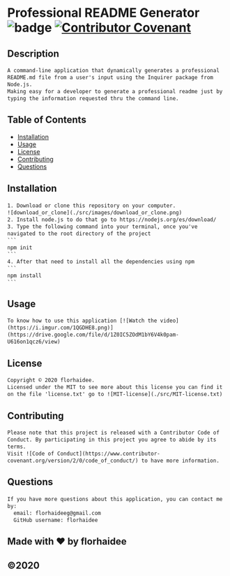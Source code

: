 # Professional README Generator             ![badge](https://img.shields.io/badge/license-MIT-blue) [![Contributor Covenant](https://img.shields.io/badge/Contributor%20Covenant-v2.0%20adopted-ff69b4.svg)](code_of_conduct.md)
  ## Description
    A command-line application that dynamically generates a professional README.md file from a user's input using the Inquirer package from Node.js. 
    Making easy for a developer to generate a professional readme just by typing the information requested thru the command line.


  ## Table of Contents 
  * [Installation](#installation)
  * [Usage](#usage)
  * [License](#license)
  * [Contributing](#contributing)
  * [Questions](#questions)
  
  ## Installation
    1. Download or clone this repository on your computer.
    ![download_or_clone](./src/images/download_or_clone.png)
    2. Install node.js to do that go to https://nodejs.org/es/download/
    3. Type the following command into your terminal, once you've navigated to the root directory of the project
    ```
    npm init
    ```
    4. After that need to install all the dependencies using npm
    ```
    npm install
    ```


  ## Usage
    To know how to use this application [![Watch the video](https://i.imgur.com/1QGDHE8.png)](https://drive.google.com/file/d/1Z0IC5ZOdM1bY6V4k0pam-U616on1qcz6/view)


  ## License
    Copyright © 2020 florhaidee. 
    Licensed under the MIT to see more about this license you can find it on the file 'license.txt' go to ![MIT-license](./src/MIT-license.txt) 

  ## Contributing 
    Please note that this project is released with a Contributor Code of Conduct. By participating in this project you agree to abide by its terms.
    Visit ![Code of Conduct](https://www.contributor-covenant.org/version/2/0/code_of_conduct/) to have more information.
  

  ## Questions
    If you have more questions about this application, you can contact me by:
      email: florhaideeg@gmail.com
      GitHub username: florhaidee

  ## Made with ❤️ by florhaidee
  ## ©️2020 


